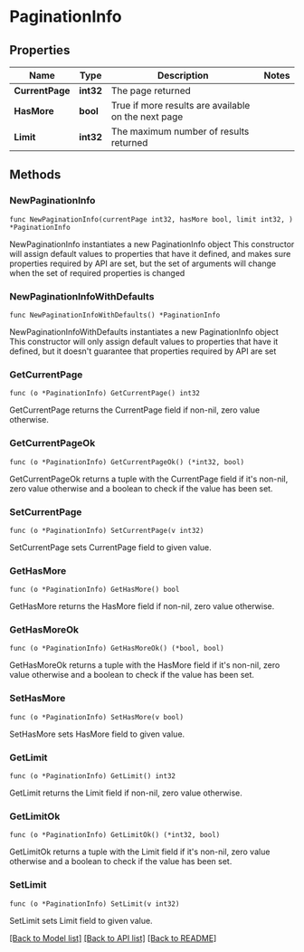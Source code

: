 # PaginationInfo

## Properties

Name | Type | Description | Notes
------------ | ------------- | ------------- | -------------
**CurrentPage** | **int32** | The page returned | 
**HasMore** | **bool** | True if more results are available on the next page | 
**Limit** | **int32** | The maximum number of results returned | 

## Methods

### NewPaginationInfo

`func NewPaginationInfo(currentPage int32, hasMore bool, limit int32, ) *PaginationInfo`

NewPaginationInfo instantiates a new PaginationInfo object
This constructor will assign default values to properties that have it defined,
and makes sure properties required by API are set, but the set of arguments
will change when the set of required properties is changed

### NewPaginationInfoWithDefaults

`func NewPaginationInfoWithDefaults() *PaginationInfo`

NewPaginationInfoWithDefaults instantiates a new PaginationInfo object
This constructor will only assign default values to properties that have it defined,
but it doesn't guarantee that properties required by API are set

### GetCurrentPage

`func (o *PaginationInfo) GetCurrentPage() int32`

GetCurrentPage returns the CurrentPage field if non-nil, zero value otherwise.

### GetCurrentPageOk

`func (o *PaginationInfo) GetCurrentPageOk() (*int32, bool)`

GetCurrentPageOk returns a tuple with the CurrentPage field if it's non-nil, zero value otherwise
and a boolean to check if the value has been set.

### SetCurrentPage

`func (o *PaginationInfo) SetCurrentPage(v int32)`

SetCurrentPage sets CurrentPage field to given value.


### GetHasMore

`func (o *PaginationInfo) GetHasMore() bool`

GetHasMore returns the HasMore field if non-nil, zero value otherwise.

### GetHasMoreOk

`func (o *PaginationInfo) GetHasMoreOk() (*bool, bool)`

GetHasMoreOk returns a tuple with the HasMore field if it's non-nil, zero value otherwise
and a boolean to check if the value has been set.

### SetHasMore

`func (o *PaginationInfo) SetHasMore(v bool)`

SetHasMore sets HasMore field to given value.


### GetLimit

`func (o *PaginationInfo) GetLimit() int32`

GetLimit returns the Limit field if non-nil, zero value otherwise.

### GetLimitOk

`func (o *PaginationInfo) GetLimitOk() (*int32, bool)`

GetLimitOk returns a tuple with the Limit field if it's non-nil, zero value otherwise
and a boolean to check if the value has been set.

### SetLimit

`func (o *PaginationInfo) SetLimit(v int32)`

SetLimit sets Limit field to given value.



[[Back to Model list]](../README.md#documentation-for-models) [[Back to API list]](../README.md#documentation-for-api-endpoints) [[Back to README]](../README.md)


